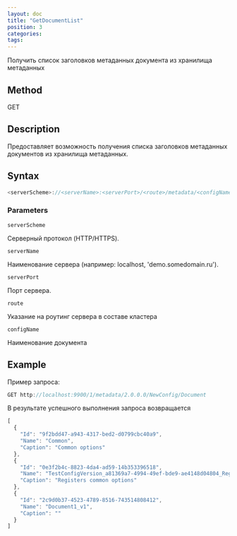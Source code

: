 ```yaml
---
layout: doc
title: "GetDocumentList"
position: 3
categories: 
tags:
---
```


Получить список заголовков метаданных документа из хранилища метаданных

## Method 

GET

## Description
Предоставляет возможность получения списка заголовков метаданных документов из хранилища метаданных.

## Syntax
```js
<serverScheme>://<serverName>:<serverPort>/<route>/metadata/<configName>/document/
```

### Parameters

`serverScheme`

Серверный протокол (HTTP/HTTPS).

`serverName`

Наименование сервера (например: localhost, 'demo.somedomain.ru').

`serverPort`

Порт сервера.

`route` 

Указание на роутинг сервера в составе кластера

`configName`

Наименование документа

## Example

Пример запроса:

```js
GET http://localhost:9900/1/metadata/2.0.0.0/NewConfig/Document 
```

В результате успешного выполнения запроса возвращается

```js
[
  {
    "Id": "9f2bdd47-a943-4317-bed2-d0799cbc40a9",
    "Name": "Common",
    "Caption": "Common options"
  },
  {
    "Id": "0e3f2b4c-8823-4da4-ad59-14b353396518",
    "Name": "TestConfigVersion_a81369a7-4994-49ef-bde9-ae4148d04804_Registers",
    "Caption": "Registers common options"
  },
  {
    "Id": "2c9d0b37-4523-4789-8516-743514808412",
    "Name": "Document1_v1",
    "Caption": ""
  }
]
```
